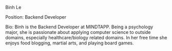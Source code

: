Binh Le

Position: Backend Developer

Bio: Binh is the Backend Developer at MINDTAPP. Being a psychology major, she is passionate about applying computer science to outside domains, especially healthcare/biology related domains. In her free time she enjoys food blogging, martial arts, and playing board games.